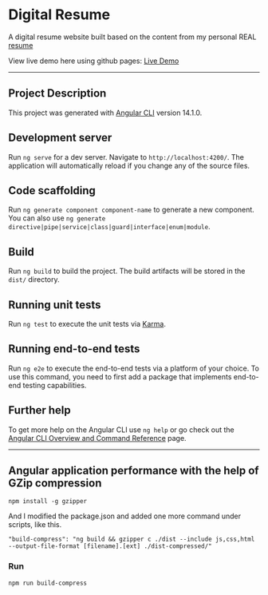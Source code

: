 # Digital Resume

A digital resume website built based on the content from my personal REAL [resume](./assets/resume.pdf)

View live demo here using github pages: [Live Demo](https://manthanank.github.io/)

---

## Project Description

This project was generated with [Angular CLI](https://github.com/angular/angular-cli) version 14.1.0.

## Development server

Run `ng serve` for a dev server. Navigate to `http://localhost:4200/`. The application will automatically reload if you change any of the source files.

## Code scaffolding

Run `ng generate component component-name` to generate a new component. You can also use `ng generate directive|pipe|service|class|guard|interface|enum|module`.

## Build

Run `ng build` to build the project. The build artifacts will be stored in the `dist/` directory.

## Running unit tests

Run `ng test` to execute the unit tests via [Karma](https://karma-runner.github.io).

## Running end-to-end tests

Run `ng e2e` to execute the end-to-end tests via a platform of your choice. To use this command, you need to first add a package that implements end-to-end testing capabilities.

## Further help

To get more help on the Angular CLI use `ng help` or go check out the [Angular CLI Overview and Command Reference](https://angular.io/cli) page.

---

## Angular application performance with the help of GZip compression

`npm install -g gzipper`

And I modified the package.json and added one more command under scripts, like this.

`"build-compress": "ng build && gzipper c ./dist --include js,css,html --output-file-format [filename].[ext] ./dist-compressed/"`

### Run

`npm run build-compress`
